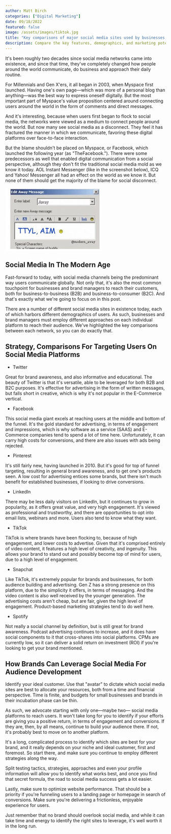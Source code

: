 ```yaml
---
author: Matt Birch
categories: ["Digital Marketing"]
date: 09/18/2022
featured: false
image: /assets/images/tiktok.jpg
title: "Key comparisons of major social media sites used by businesses, brands for marketing strategy"
description: Compare the key features, demographics, and marketing potential of major social media platforms. Learn which channels best suit your business goals, audience targeting, and content strategy.
---
```


It's been roughly two decades since social media networks came into existence, and since that time, they've completely changed how people around the world communicate, do business and approach their daily routine.

For Millennials and Gen X'ers, it all began in 2003, when Myspace first launched. Having one's own page—which was more of a personal blog than anything—was the best way to express oneself digitally. But the most important part of Myspace's value proposition centered around connecting users around the world in the form of comments and direct messages.

And it's interesting, because when users first began to flock to social media, the networks were viewed as a medium to connect people around the world. But now many see social media as a disconnect. They feel it has fractured the manner in which we communicate, favoring these digital platforms over face-to-face interaction.

But the blame shouldn't be placed on Myspace, or Facebook, which launched the following year (as "TheFacebook."). There were some predecessors as well that enabled digital communication from a social perspective, although they don't fit the traditional social media mold as we know it today. AOL Instant Messenger (like in the screenshot below), ICQ and Yahoo! Messenger all had an effect on the world as we know it. But none of them should get the majority of the blame for social disconnect.

![AOL Instant Messenger example](/assets/images/aim-message.jpg)

## Social Media In The Modern Age

Fast-forward to today, with social media channels being the predominant way users communicate globally. Not only that, it's also the most common touchpoint for businesses and brand managers to reach their customers, both for business-to-business (B2B) and business-to-consumer (B2C). And that's exactly what we're going to focus on in this post.

There are a number of different social media sites in existence today, each of which harbors different demographics of users. As such, businesses and brand managers must employ different approaches on each individual platform to reach their audience. We've highlighted the key comparisons between each network, so you can do exactly that.

## Strategy, Comparisons For Targeting Users On Social Media Platforms

- Twitter

Great for brand awareness, and also informative and educational. The beauty of Twitter is that it's versatile, able to be leveraged for both B2B and B2C purposes. It's effective for advertising in the form of written messages, but falls short in creative, which is why it's not popular in the E-Commerce vertical.

- Facebook

This social media giant excels at reaching users at the middle and bottom of the funnel. It's the gold standard for advertising, in terms of engagement and impressions, which is why software as a service (SAAS) and E-Commerce companies tend to spend a lot of time here. Unfortunately, it can carry high costs for conversions, and there are also issues with ads being rejected.

- Pinterest

It's still fairly new, having launched in 2010. But it's good for top of funnel targeting, resulting in general brand awareness, and to get one's products seen. A low cost for advertising entices some brands, but there isn't much benefit for established businesses, if looking to drive conversions.

- LinkedIn

There may be less daily visitors on LinkedIn, but it continues to grow in popularity, as it offers great value, and very high engagement. It's viewed as professional and trustworthy, and there are opportunities to opt into email lists, webinars and more. Users also tend to know what they want.

- TikTok

TikTok is where brands have been flocking to, because of high engagement, and lower costs to advertise. Given that it's comprised entirely of video content, it features a high level of creativity, and ingenuity. This allows your brand to stand out and possibly become top of mind for users, due to a high level of engagement.

- Snapchat

Like TikTok, it's extremely popular for brands and businesses, for both audience building and advertising. Gen Z has a strong presence on this platform, due to the simplicity it offers, in terms of messaging. And the video content is also well received by the younger generation. The advertising costs aren't cheap, but are fair, given the high level of engagement. Product-based marketing strategies tend to do well here.

- Spotify

Not really a social channel by definition, but is still great for brand awareness. Podcast advertising continues to increase, and it does have social components to it that cross-shares into social platforms. CPMs are currently low, so it can deliver a solid return on investment (ROI) if you're looking to get your brand mentioned.

## How Brands Can Leverage Social Media For Audience Development

Identify your ideal customer. Use that "avatar" to dictate which social media sites are best to allocate your resources, both from a time and financial perspective. Time is finite, and budgets for small businesses and brands in their incubation phase can be thin.

As such, we advocate starting with only one—maybe two— social media platforms to reach users. It won't take long for you to identify if your efforts are giving you a positive return, in terms of engagement and conversions. If they are, then, by all means, continue to build your audience there. If not, it's probably best to move on to another platform.

It's a long, complicated process to identify which sites are best for your brand, and it really depends on your niche and ideal customer, first and foremost. So start there, and make sure you continue to employ different strategies along the way.

Split testing tactics, strategies, approaches and even your profile information will allow you to identify what works best, and once you find that secret formula, the road to social media success gets a lot easier.

Lastly, make sure to optimize website performance. That should be a priority if you're funneling users to a landing page or homepage in search of conversions. Make sure you're delivering a frictionless, enjoyable experience for users.

Just remember that no brand should overlook social media, and while it can take time and energy to identify the right sites to leverage, it's well worth it in the long run.
